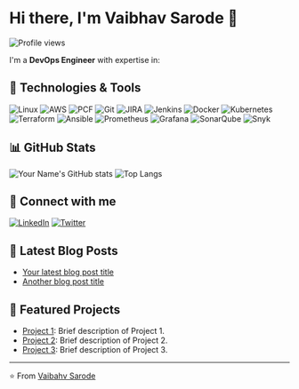 # Hi there, I'm Vaibhav Sarode 👋

![Profile views](https://gpvc.arturio.dev/vaibhav-sarode17)

I'm a **DevOps Engineer** with expertise in:

## 🔧 Technologies & Tools

![Linux](https://img.shields.io/badge/Linux-FCC624?style=flat-square&logo=linux&logoColor=black)
![AWS](https://img.shields.io/badge/AWS-232F3E?style=flat-square&logo=amazon-aws&logoColor=white)
![PCF](https://img.shields.io/badge/PCF-003B49?style=flat-square&logo=pivotal&logoColor=white)
![Git](https://img.shields.io/badge/Git-F05032?style=flat-square&logo=git&logoColor=white)
![JIRA](https://img.shields.io/badge/JIRA-0052CC?style=flat-square&logo=jira&logoColor=white)
![Jenkins](https://img.shields.io/badge/Jenkins-D24939?style=flat-square&logo=jenkins&logoColor=white)
![Docker](https://img.shields.io/badge/Docker-2496ED?style=flat-square&logo=docker&logoColor=white)
![Kubernetes](https://img.shields.io/badge/Kubernetes-326CE5?style=flat-square&logo=kubernetes&logoColor=white)
![Terraform](https://img.shields.io/badge/Terraform-7B42BC?style=flat-square&logo=terraform&logoColor=white)
![Ansible](https://img.shields.io/badge/Ansible-EE0000?style=flat-square&logo=ansible&logoColor=white)
![Prometheus](https://img.shields.io/badge/Prometheus-E6522C?style=flat-square&logo=prometheus&logoColor=white)
![Grafana](https://img.shields.io/badge/Grafana-F46800?style=flat-square&logo=grafana&logoColor=white)
![SonarQube](https://img.shields.io/badge/SonarQube-4E9BCD?style=flat-square&logo=sonarqube&logoColor=white)
![Snyk](https://img.shields.io/badge/Snyk-4C4A73?style=flat-square&logo=snyk&logoColor=white)

## 📊 GitHub Stats

![Your Name's GitHub stats](https://github-readme-stats.vercel.app/api?username=vaibhav-sarode17&show_icons=true&theme=radical)
![Top Langs](https://github-readme-stats.vercel.app/api/top-langs/?username=vaibhav-sarode17&layout=compact&theme=radical)

## 🔗 Connect with me

[![LinkedIn](https://img.shields.io/badge/LinkedIn-0077B5?style=flat-square&logo=linkedin&logoColor=white)](https://linkedin.com/in/vaibhav-sarode17)
[![Twitter](https://img.shields.io/badge/Twitter-1DA1F2?style=flat-square&logo=twitter&logoColor=white)](https://twitter.com/your-twitter)

## 📝 Latest Blog Posts

<!-- BLOG-POST-LIST:START -->
- [Your latest blog post title](https://yourbloglink.com)
- [Another blog post title](https://yourbloglink.com)
<!-- BLOG-POST-LIST:END -->

## 📂 Featured Projects

- [Project 1](https://github.com/your-github-username/project1): Brief description of Project 1.
- [Project 2](https://github.com/your-github-username/project2): Brief description of Project 2.
- [Project 3](https://github.com/your-github-username/project3): Brief description of Project 3.

---

⭐️ From [Vaibahv Sarode](https://github.com/vaibhav-sarode17)
